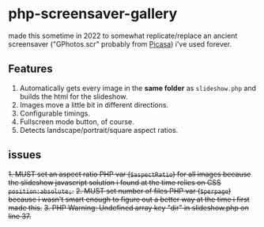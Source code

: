 # php-screensaver-gallery
made this sometime in 2022 to somewhat replicate/replace an ancient screensaver ("GPhotos.scr" probably from [Picasa]([url](https://en.wikipedia.org/wiki/Picasa))) i've used forever.

## Features
1. Automatically gets every image in the **same folder** as `slideshow.php` and builds the html for the slideshow.
2. Images move a little bit in different directions.
3. Configurable timings.
4. Fullscreen mode button, of course.
5. Detects landscape/portrait/square aspect ratios.

## issues
~~1. MUST set an aspect ratio PHP var (`$aspectRatio`) for all images because the slideshow javascript solution i found at the time relies on CSS `position:absolute;`.~~
~~2. MUST set number of files PHP var (`$perpage`) because i wasn't smart enough to figure out a better way at the time i first made this.~~
~~3. PHP Warning:  Undefined array key "dir" in slideshow.php on line 37.~~
